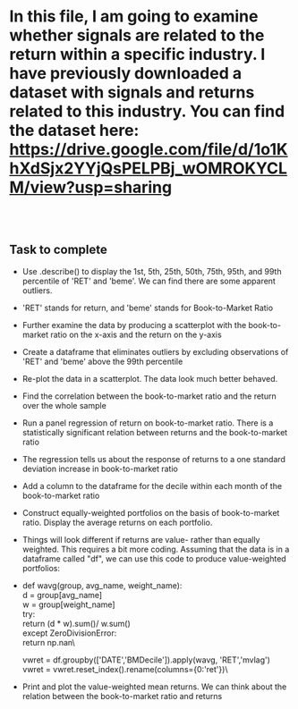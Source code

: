 # In this file, I am going to examine whether signals are related to the return within a specific industry. I have previously downloaded a dataset with signals and returns related to this industry. You can find the dataset here: https://drive.google.com/file/d/1o1KhXdSjx2YYjQsPELPBj_wOMROKYCLM/view?usp=sharing 
<br/><br/>
## Task to complete
* Use .describe() to display the 1st, 5th, 25th, 50th, 75th, 95th, and 99th percentile of 'RET' and 'beme'.  We can find there are some apparent outliers.
* 'RET' stands for return, and 'beme' stands for Book-to-Market Ratio
* Further examine the data by producing a scatterplot with the book-to-market ratio on the x-axis and the return on the y-axis
* Create a dataframe that eliminates outliers by excluding observations of 'RET' and 'beme' above the 99th percentile
* Re-plot the data in a scatterplot.  The data look much better behaved.
* Find the correlation between the book-to-market ratio and the return over the whole sample
* Run a panel regression of return on book-to-market ratio. There is a statistically significant relation between returns and the book-to-market ratio
* The regression tells us about the response of returns to a one standard deviation increase in book-to-market ratio
* Add a column to the dataframe for the decile within each month of the book-to-market ratio
* Construct equally-weighted portfolios on the basis of book-to-market ratio.  Display the average returns on each portfolio.
* Things will look different if returns are value- rather than equally weighted. This requires a bit more coding. Assuming that the data is in a dataframe called "df", we can use this code to produce value-weighted portfolios:

* def wavg(group, avg_name, weight_name):\
    d = group[avg_name]\
    w = group[weight_name]\
    try:\
        return (d * w).sum()/ w.sum()\
    except ZeroDivisionError:\
        return np.nan\

  vwret = df.groupby(['DATE','BMDecile']).apply(wavg, 'RET','mvlag')\
  vwret = vwret.reset_index().rename(columns={0:'ret'})\

* Print and plot the value-weighted mean returns.  We can think about the relation between the book-to-market ratio and returns

